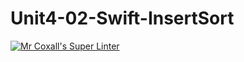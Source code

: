 # Unit4-02-Swift-InsertSort
[![Mr Coxall's Super Linter](https://github.com/ICS4U-Programming-AdrijanV/Unit4-02-Swift-InsertSort/workflows/Mr%20Coxall's%20Super%20Linter/badge.svg)](https://github.com/ICS4U-Programming-AdrijanV/Unit4-02-Swift-InsertSort/actions/)
